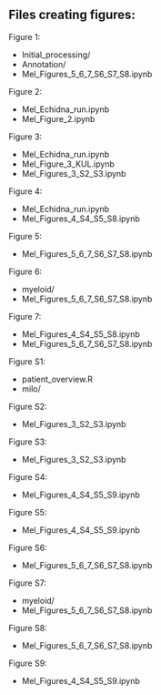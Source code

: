 ## Files creating figures:

Figure 1:
- Initial_processing/
- Annotation/
- Mel_Figures_5_6_7_S6_S7_S8.ipynb

Figure 2:
- Mel_Echidna_run.ipynb
- Mel_Figure_2.ipynb

Figure 3:
- Mel_Echidna_run.ipynb
- Mel_Figure_3_KUL.ipynb
- Mel_Figures_3_S2_S3.ipynb

Figure 4:
- Mel_Echidna_run.ipynb
- Mel_Figures_4_S4_S5_S8.ipynb

Figure 5:
- Mel_Figures_5_6_7_S6_S7_S8.ipynb

Figure 6:
- myeloid/
- Mel_Figures_5_6_7_S6_S7_S8.ipynb

Figure 7:
- Mel_Figures_4_S4_S5_S8.ipynb
- Mel_Figures_5_6_7_S6_S7_S8.ipynb

Figure S1:
- patient_overview.R
- milo/

Figure S2:
- Mel_Figures_3_S2_S3.ipynb

Figure S3:
- Mel_Figures_3_S2_S3.ipynb

Figure S4:
- Mel_Figures_4_S4_S5_S9.ipynb

Figure S5:
- Mel_Figures_4_S4_S5_S9.ipynb

Figure S6:
- Mel_Figures_5_6_7_S6_S7_S8.ipynb

Figure S7:
- myeloid/
- Mel_Figures_5_6_7_S6_S7_S8.ipynb

Figure S8:
- Mel_Figures_5_6_7_S6_S7_S8.ipynb

Figure S9:
- Mel_Figures_4_S4_S5_S9.ipynb

